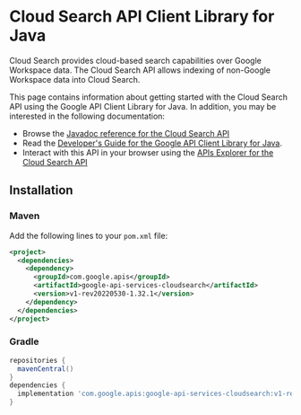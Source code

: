 # Cloud Search API Client Library for Java

Cloud Search provides cloud-based search capabilities over Google Workspace data. The Cloud Search API allows indexing of non-Google Workspace data into Cloud Search.

This page contains information about getting started with the Cloud Search API
using the Google API Client Library for Java. In addition, you may be interested
in the following documentation:

* Browse the [Javadoc reference for the Cloud Search API][javadoc]
* Read the [Developer's Guide for the Google API Client Library for Java][google-api-client].
* Interact with this API in your browser using the [APIs Explorer for the Cloud Search API][api-explorer]

## Installation

### Maven

Add the following lines to your `pom.xml` file:

```xml
<project>
  <dependencies>
    <dependency>
      <groupId>com.google.apis</groupId>
      <artifactId>google-api-services-cloudsearch</artifactId>
      <version>v1-rev20220530-1.32.1</version>
    </dependency>
  </dependencies>
</project>
```

### Gradle

```gradle
repositories {
  mavenCentral()
}
dependencies {
  implementation 'com.google.apis:google-api-services-cloudsearch:v1-rev20220530-1.32.1'
}
```

[javadoc]: https://googleapis.dev/java/google-api-services-cloudsearch/latest/index.html
[google-api-client]: https://github.com/googleapis/google-api-java-client/
[api-explorer]: https://developers.google.com/apis-explorer/#p/cloudsearch/v1/
